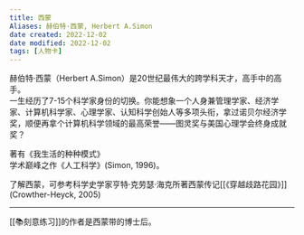 ```yaml
---
title: 西蒙
Aliases: 赫伯特·西蒙, Herbert A.Simon
date created: 2022-12-02
date modified: 2022-12-02
tags: [人物卡]
---
```


赫伯特·西蒙（Herbert A.Simon）是20世纪最伟大的跨学科天才，高手中的高手。  
一生经历了7-15个科学家身份的切换。你能想象一个人身兼管理学家、经济学家、计算机科学家、心理学家、认知科学创始人等多项头衔，拿过诺贝尔经济学奖，顺便再拿个计算机科学领域的最高荣誉——图灵奖与美国心理学会终身成就奖？


著有《我生活的种种模式》  
学术巅峰之作《人工科学》(Simon, 1996)。

了解西蒙，可参考科学史学家亨特·克劳瑟·海克所著西蒙传记[[《穿越歧路花园》]](Crowther-Heyck, 2005)

---
[[📚刻意练习]]的作者是西蒙带的博士后。
